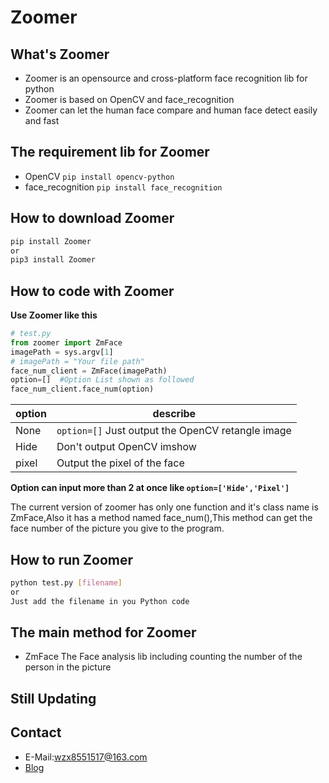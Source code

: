# Zoomer

## What's Zoomer

- Zoomer is an opensource and cross-platform face recognition lib for python
- Zoomer is based on OpenCV and face_recognition
- Zoomer can let the human face compare and human face detect easily and fast
## The requirement lib for Zoomer

- OpenCV ```pip install opencv-python```
- face_recognition ```pip install face_recognition``` 

## How to download Zoomer

```bash
pip install Zoomer 
or
pip3 install Zoomer
```

## How to code with Zoomer

**Use Zoomer like this**

```python
# test.py
from zoomer import ZmFace
imagePath = sys.argv[1]
# imagePath = "Your file path"
face_num_client = ZmFace(imagePath)
option=[]  #Option List shown as followed
face_num_client.face_num(option)

```

| option | describe |
| ------ | -------- |
|None|```option=[]``` Just output the OpenCV retangle image|
|Hide|Don't output OpenCV imshow|
|pixel|Output the pixel of the face|

**Option can input more than 2 at once like ```option=['Hide','Pixel']```**


The current version of zoomer has only one function and it's class name is ZmFace,Also it has a method named face_num(),This method can get the face number of the picture you give to the program.

## How to run Zoomer

```bash
python test.py [filename]
or
Just add the filename in you Python code
```

## The main method for Zoomer

- ZmFace The Face analysis lib including counting the number of the person in the picture

## Still Updating

## Contact

- E-Mail:wzx8551517@163.com
- [Blog](https://www.luoshaoqi.cn)
